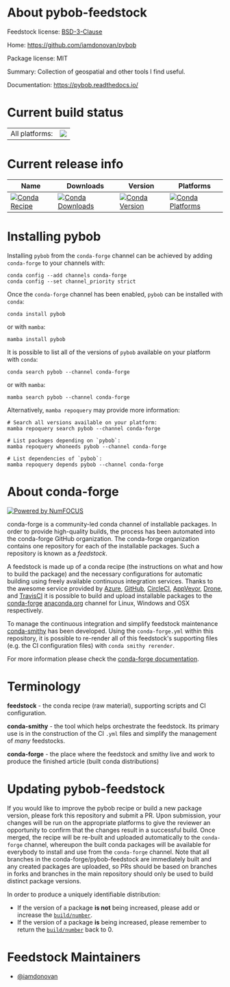 About pybob-feedstock
=====================

Feedstock license: [BSD-3-Clause](https://github.com/conda-forge/pybob-feedstock/blob/main/LICENSE.txt)

Home: https://github.com/iamdonovan/pybob

Package license: MIT

Summary: Collection of geospatial and other tools I find useful.

Documentation: https://pybob.readthedocs.io/

Current build status
====================


<table><tr><td>All platforms:</td>
    <td>
      <a href="https://dev.azure.com/conda-forge/feedstock-builds/_build/latest?definitionId=13246&branchName=main">
        <img src="https://dev.azure.com/conda-forge/feedstock-builds/_apis/build/status/pybob-feedstock?branchName=main">
      </a>
    </td>
  </tr>
</table>

Current release info
====================

| Name | Downloads | Version | Platforms |
| --- | --- | --- | --- |
| [![Conda Recipe](https://img.shields.io/badge/recipe-pybob-green.svg)](https://anaconda.org/conda-forge/pybob) | [![Conda Downloads](https://img.shields.io/conda/dn/conda-forge/pybob.svg)](https://anaconda.org/conda-forge/pybob) | [![Conda Version](https://img.shields.io/conda/vn/conda-forge/pybob.svg)](https://anaconda.org/conda-forge/pybob) | [![Conda Platforms](https://img.shields.io/conda/pn/conda-forge/pybob.svg)](https://anaconda.org/conda-forge/pybob) |

Installing pybob
================

Installing `pybob` from the `conda-forge` channel can be achieved by adding `conda-forge` to your channels with:

```
conda config --add channels conda-forge
conda config --set channel_priority strict
```

Once the `conda-forge` channel has been enabled, `pybob` can be installed with `conda`:

```
conda install pybob
```

or with `mamba`:

```
mamba install pybob
```

It is possible to list all of the versions of `pybob` available on your platform with `conda`:

```
conda search pybob --channel conda-forge
```

or with `mamba`:

```
mamba search pybob --channel conda-forge
```

Alternatively, `mamba repoquery` may provide more information:

```
# Search all versions available on your platform:
mamba repoquery search pybob --channel conda-forge

# List packages depending on `pybob`:
mamba repoquery whoneeds pybob --channel conda-forge

# List dependencies of `pybob`:
mamba repoquery depends pybob --channel conda-forge
```


About conda-forge
=================

[![Powered by
NumFOCUS](https://img.shields.io/badge/powered%20by-NumFOCUS-orange.svg?style=flat&colorA=E1523D&colorB=007D8A)](https://numfocus.org)

conda-forge is a community-led conda channel of installable packages.
In order to provide high-quality builds, the process has been automated into the
conda-forge GitHub organization. The conda-forge organization contains one repository
for each of the installable packages. Such a repository is known as a *feedstock*.

A feedstock is made up of a conda recipe (the instructions on what and how to build
the package) and the necessary configurations for automatic building using freely
available continuous integration services. Thanks to the awesome service provided by
[Azure](https://azure.microsoft.com/en-us/services/devops/), [GitHub](https://github.com/),
[CircleCI](https://circleci.com/), [AppVeyor](https://www.appveyor.com/),
[Drone](https://cloud.drone.io/welcome), and [TravisCI](https://travis-ci.com/)
it is possible to build and upload installable packages to the
[conda-forge](https://anaconda.org/conda-forge) [anaconda.org](https://anaconda.org/)
channel for Linux, Windows and OSX respectively.

To manage the continuous integration and simplify feedstock maintenance
[conda-smithy](https://github.com/conda-forge/conda-smithy) has been developed.
Using the ``conda-forge.yml`` within this repository, it is possible to re-render all of
this feedstock's supporting files (e.g. the CI configuration files) with ``conda smithy rerender``.

For more information please check the [conda-forge documentation](https://conda-forge.org/docs/).

Terminology
===========

**feedstock** - the conda recipe (raw material), supporting scripts and CI configuration.

**conda-smithy** - the tool which helps orchestrate the feedstock.
                   Its primary use is in the construction of the CI ``.yml`` files
                   and simplify the management of *many* feedstocks.

**conda-forge** - the place where the feedstock and smithy live and work to
                  produce the finished article (built conda distributions)


Updating pybob-feedstock
========================

If you would like to improve the pybob recipe or build a new
package version, please fork this repository and submit a PR. Upon submission,
your changes will be run on the appropriate platforms to give the reviewer an
opportunity to confirm that the changes result in a successful build. Once
merged, the recipe will be re-built and uploaded automatically to the
`conda-forge` channel, whereupon the built conda packages will be available for
everybody to install and use from the `conda-forge` channel.
Note that all branches in the conda-forge/pybob-feedstock are
immediately built and any created packages are uploaded, so PRs should be based
on branches in forks and branches in the main repository should only be used to
build distinct package versions.

In order to produce a uniquely identifiable distribution:
 * If the version of a package **is not** being increased, please add or increase
   the [``build/number``](https://docs.conda.io/projects/conda-build/en/latest/resources/define-metadata.html#build-number-and-string).
 * If the version of a package **is** being increased, please remember to return
   the [``build/number``](https://docs.conda.io/projects/conda-build/en/latest/resources/define-metadata.html#build-number-and-string)
   back to 0.

Feedstock Maintainers
=====================

* [@iamdonovan](https://github.com/iamdonovan/)

